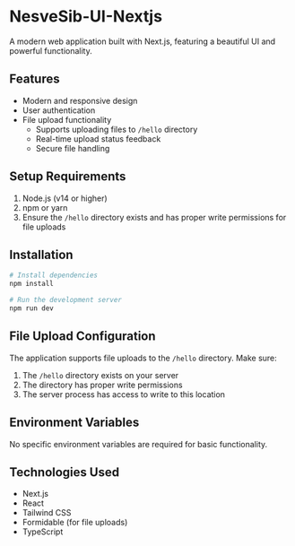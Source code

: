 # NesveSib-UI-Nextjs

A modern web application built with Next.js, featuring a beautiful UI and powerful functionality.

## Features

- Modern and responsive design
- User authentication
- File upload functionality
  - Supports uploading files to `/hello` directory
  - Real-time upload status feedback
  - Secure file handling

## Setup Requirements

1. Node.js (v14 or higher)
2. npm or yarn
3. Ensure the `/hello` directory exists and has proper write permissions for file uploads

## Installation

```bash
# Install dependencies
npm install

# Run the development server
npm run dev
```

## File Upload Configuration

The application supports file uploads to the `/hello` directory. Make sure:

1. The `/hello` directory exists on your server
2. The directory has proper write permissions
3. The server process has access to write to this location

## Environment Variables

No specific environment variables are required for basic functionality.

## Technologies Used

- Next.js
- React
- Tailwind CSS
- Formidable (for file uploads)
- TypeScript